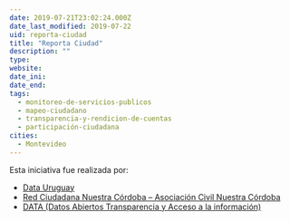 ```yaml
---
date: 2019-07-21T23:02:24.000Z
date_last_modified: 2019-07-22
uid: reporta-ciudad
title: "Reporta Ciudad"
description: ""
type: 
website: 
date_ini: 
date_end: 
tags:
  - monitoreo-de-servicios-publicos
  - mapeo-ciudadano
  - transparencia-y-rendicion-de-cuentas
  - participación-ciudadana
cities: 
  - Montevideo
---
```


Esta iniciativa fue realizada por:

- [Data Uruguay](/i/data-uruguay.html)
- [Red Ciudadana Nuestra Córdoba – Asociación Civil Nuestra Córdoba](/i/red-ciudadana-nuestra-cordoba-asociacion-civil-nuestra-cordoba.html)
- [DATA (Datos Abiertos Transparencia y Acceso a la información)](/i/data-datos-abiertos-transparencia-y-acceso-a-la-informacion.html)
